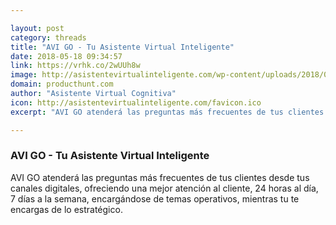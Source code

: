 ```yaml
---

layout: post
category: threads
title: "AVI GO - Tu Asistente Virtual Inteligente"
date: 2018-05-18 09:34:57
link: https://vrhk.co/2wUUh8w
image: http://asistentevirtualinteligente.com/wp-content/uploads/2018/04/avigocomputer.png
domain: producthunt.com
author: "Asistente Virtual Cognitiva"
icon: http://asistentevirtualinteligente.com/favicon.ico
excerpt: "AVI GO atenderá las preguntas más frecuentes de tus clientes desde tus canales digitales, ofreciendo una mejor atención al cliente, 24 horas al día, 7 días a la semana, encargándose de temas operativos, mientras tu te encargas de lo estratégico."

---
```


### AVI GO - Tu Asistente Virtual Inteligente

AVI GO atenderá las preguntas más frecuentes de tus clientes desde tus canales digitales, ofreciendo una mejor atención al cliente, 24 horas al día, 7 días a la semana, encargándose de temas operativos, mientras tu te encargas de lo estratégico.